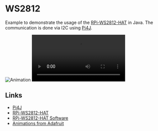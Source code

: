 # WS2812

Example to demonstrate the usage of the [RPi-WS2812-HAT](http://www.watterott.com/en/RPi-WS2812-HAT)
in Java. The communication is done via I2C using [Pi4J](http://pi4j.com/).

![Animation](/images/ws2812.gif)
<video autoplay loop>
  <source src="/images/ws2812.mp4" type="video/mp4">
  Your browser does not support the video tag.
</video>

## Links
* [Pi4J](http://pi4j.com/)
* [RPi-WS2812-HAT](http://www.watterott.com/en/RPi-WS2812-HAT)
* [RPi-WS2812-HAT Software](https://github.com/watterott/RPi-WS2812-HAT)
* [Animations from Adafruit](https://learn.adafruit.com/trinket-slash-gemma-space-invader-pendant/animation)

